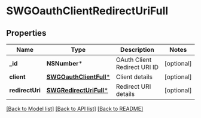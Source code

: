# SWGOauthClientRedirectUriFull

## Properties
Name | Type | Description | Notes
------------ | ------------- | ------------- | -------------
**_id** | **NSNumber*** | OAuth Client Redirect URI ID | [optional] 
**client** | [**SWGOauthClientFull***](SWGOauthClientFull.md) | Client details | [optional] 
**redirectUri** | [**SWGRedirectUriFull***](SWGRedirectUriFull.md) | Redirect URI details | [optional] 

[[Back to Model list]](../README.md#documentation-for-models) [[Back to API list]](../README.md#documentation-for-api-endpoints) [[Back to README]](../README.md)


